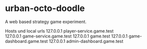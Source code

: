 # urban-octo-doodle
A web based strategy game experiment.

Hosts und local urls
127.0.0.1       player-service.game.test   
127.0.0.1       game-service.game.test
127.0.0.1       game.test
127.0.0.1       game-dashboard.game.test
127.0.0.1       admin-dashboard.game.test
